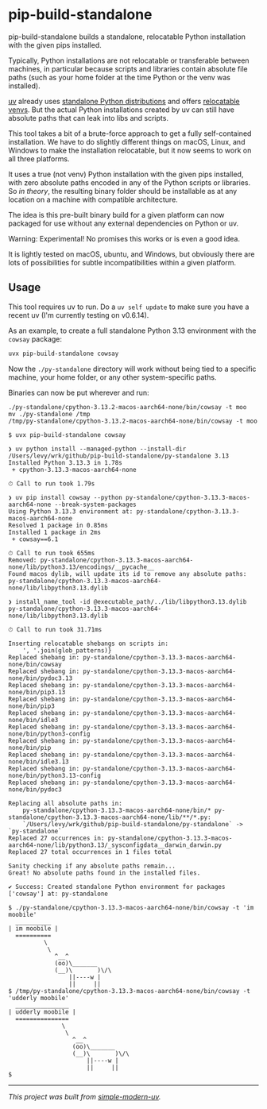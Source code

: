 # pip-build-standalone

pip-build-standalone builds a standalone, relocatable Python installation with the given
pips installed.

Typically, Python installations are not relocatable or transferable between machines, in
particular because scripts and libraries contain absolute file paths (such as your home
folder at the time Python or the venv was installed).

[uv](https://github.com/jlevy/uv) already uses
[standalone Python distributions](https://github.com/astral-sh/python-build-standalone)
and offers [relocatable venvs](https://github.com/astral-sh/uv/pull/5515). But the
actual Python installations created by uv can still have absolute paths that can leak
into libs and scripts.

This tool takes a bit of a brute-force approach to get a fully self-contained
installation. We have to do slightly different things on macOS, Linux, and Windows to
make the installation relocatable, but it now seems to work on all three platforms.

It uses a true (not venv) Python installation with the given pips installed, with zero
absolute paths encoded in any of the Python scripts or libraries.
So *in theory*, the resulting binary folder should be installable as at any location on
a machine with compatible architecture.

The idea is this pre-built binary build for a given platform can now packaged for use
without any external dependencies on Python or uv.

Warning: Experimental!
No promises this works or is even a good idea.

It is lightly tested on macOS, ubuntu, and Windows, but obviously there are lots of
possibilities for subtle incompatibilities within a given platform.

## Usage

This tool requires uv to run.
Do a `uv self update` to make sure you have a recent uv (I'm currently testing on
v0.6.14).

As an example, to create a full standalone Python 3.13 environment with the `cowsay`
package:

```sh
uvx pip-build-standalone cowsay
```

Now the `./py-standalone` directory will work without being tied to a specific machine,
your home folder, or any other system-specific paths.

Binaries can now be put wherever and run:

```
./py-standalone/cpython-3.13.2-macos-aarch64-none/bin/cowsay -t moo
mv ./py-standalone /tmp
/tmp/py-standalone/cpython-3.13.2-macos-aarch64-none/bin/cowsay -t moo
```

```log
$ uvx pip-build-standalone cowsay

❯ uv python install --managed-python --install-dir /Users/levy/wrk/github/pip-build-standalone/py-standalone 3.13
Installed Python 3.13.3 in 1.78s
 + cpython-3.13.3-macos-aarch64-none

⏱ Call to run took 1.79s

❯ uv pip install cowsay --python py-standalone/cpython-3.13.3-macos-aarch64-none --break-system-packages
Using Python 3.13.3 environment at: py-standalone/cpython-3.13.3-macos-aarch64-none
Resolved 1 package in 0.85ms
Installed 1 package in 2ms
 + cowsay==6.1

⏱ Call to run took 655ms
Removed: py-standalone/cpython-3.13.3-macos-aarch64-none/lib/python3.13/encodings/__pycache__
Found macos dylib, will update its id to remove any absolute paths: py-standalone/cpython-3.13.3-macos-aarch64-none/lib/libpython3.13.dylib

❯ install_name_tool -id @executable_path/../lib/libpython3.13.dylib py-standalone/cpython-3.13.3-macos-aarch64-none/lib/libpython3.13.dylib

⏱ Call to run took 31.71ms

Inserting relocatable shebangs on scripts in:
    ', '.join(glob_patterns)}
Replaced shebang in: py-standalone/cpython-3.13.3-macos-aarch64-none/bin/cowsay
Replaced shebang in: py-standalone/cpython-3.13.3-macos-aarch64-none/bin/pydoc3.13
Replaced shebang in: py-standalone/cpython-3.13.3-macos-aarch64-none/bin/pip3.13
Replaced shebang in: py-standalone/cpython-3.13.3-macos-aarch64-none/bin/pip3
Replaced shebang in: py-standalone/cpython-3.13.3-macos-aarch64-none/bin/idle3
Replaced shebang in: py-standalone/cpython-3.13.3-macos-aarch64-none/bin/python3-config
Replaced shebang in: py-standalone/cpython-3.13.3-macos-aarch64-none/bin/pip
Replaced shebang in: py-standalone/cpython-3.13.3-macos-aarch64-none/bin/idle3.13
Replaced shebang in: py-standalone/cpython-3.13.3-macos-aarch64-none/bin/python3.13-config
Replaced shebang in: py-standalone/cpython-3.13.3-macos-aarch64-none/bin/pydoc3

Replacing all absolute paths in:
    py-standalone/cpython-3.13.3-macos-aarch64-none/bin/* py-standalone/cpython-3.13.3-macos-aarch64-none/lib/**/*.py:
    `/Users/levy/wrk/github/pip-build-standalone/py-standalone` -> `py-standalone`
Replaced 27 occurrences in: py-standalone/cpython-3.13.3-macos-aarch64-none/lib/python3.13/_sysconfigdata__darwin_darwin.py
Replaced 27 total occurrences in 1 files total

Sanity checking if any absolute paths remain...
Great! No absolute paths found in the installed files.

✔️ Success: Created standalone Python environment for packages ['cowsay'] at: py-standalone

$ ./py-standalone/cpython-3.13.3-macos-aarch64-none/bin/cowsay -t 'im moobile'
  __________
| im moobile |
  ==========
          \
           \
             ^__^
             (oo)\_______
             (__)\       )\/\
                 ||----w |
                 ||     ||
$ /tmp/py-standalone/cpython-3.13.3-macos-aarch64-none/bin/cowsay -t 'udderly moobile'
  _______________
| udderly moobile |
  ===============
               \
                \
                  ^__^
                  (oo)\_______
                  (__)\       )\/\
                      ||----w |
                      ||     ||
$
```

* * *

*This project was built from
[simple-modern-uv](https://github.com/jlevy/simple-modern-uv).*
